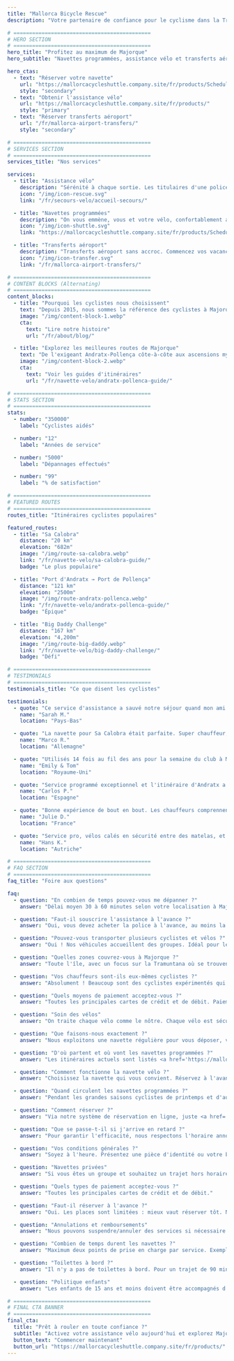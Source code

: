 ```yaml
---
title: "Mallorca Bicycle Rescue"
description: "Votre partenaire de confiance pour le cyclisme dans la Tramuntana de Majorque. Assistance vélo, navettes et transferts aéroport pour cyclistes."

# ============================================
# HERO SECTION
# ============================================
hero_title: "Profitez au maximum de Majorque"
hero_subtitle: "Navettes programmées, assistance vélo et transferts aéroport – par des cyclistes, pour des cyclistes"

hero_ctas:
  - text: "Réserver votre navette"
    url: "https://mallorcacycleshuttle.company.site/fr/products/Scheduled-Bike-Buses-c15728235"
    style: "secondary"
  - text: "Obtenir l'assistance vélo"
    url: "https://mallorcacycleshuttle.company.site/fr/products/"
    style: "primary"
  - text: "Réserver transferts aéroport"
    url: "/fr/mallorca-airport-transfers/"
    style: "secondary"

# ============================================
# SERVICES SECTION
# ============================================
services_title: "Nos services"

services:
  - title: "Assistance vélo"
    description: "Sérénité à chaque sortie. Les titulaires d'une police d'assistance sont récupérés partout à Majorque si le vélo casse ou si les jambes ne suivent plus."
    icon: "/img/icon-rescue.svg"
    link: "/fr/secours-velo/accueil-secours/"

  - title: "Navettes programmées"
    description: "On vous emmène, vous et votre vélo, confortablement au départ des itinéraires iconiques en aller simple."
    icon: "/img/icon-shuttle.svg"
    link: "https://mallorcacycleshuttle.company.site/fr/products/Scheduled-Bike-Buses-c15728235"

  - title: "Transferts aéroport"
    description: "Transferts aéroport sans accroc. Commencez vos vacances à vélo sans stress dès l'atterrissage."
    icon: "/img/icon-transfer.svg"
    link: "/fr/mallorca-airport-transfers/"

# ============================================
# CONTENT BLOCKS (Alternating)
# ============================================
content_blocks:
  - title: "Pourquoi les cyclistes nous choisissent"
    text: "Depuis 2015, nous sommes la référence des cyclistes à Majorque : navettes, dépannages sur toute l'île et vélos traités comme les nôtres. Comptez sur une équipe sympa et fiable, des bus confortables et une connaissance locale solide."
    image: "/img/content-block-1.webp"
    cta:
      text: "Lire notre histoire"
      url: "/fr/about/blog/"

  - title: "Explorez les meilleures routes de Majorque"
    text: "De l'exigeant Andratx-Pollença côte-à-côte aux ascensions mythiques depuis les ports de Sa Calobra et Valldemossa, jusqu'aux routes paisibles de l'intérieur, Majorque est un paradis cycliste de niveau mondial. Nos guides complets vous aident à planifier vos allers simples parfaits avec cartes détaillées, profils d'élévation et astuces d'initiés."
    image: "/img/content-block-2.webp"
    cta:
      text: "Voir les guides d'itinéraires"
      url: "/fr/navette-velo/andratx-pollenca-guide/"

# ============================================
# STATS SECTION
# ============================================
stats:
  - number: "350000"
    label: "Cyclistes aidés"

  - number: "12"
    label: "Années de service"

  - number: "5000"
    label: "Dépannages effectués"

  - number: "99"
    label: "% de satisfaction"

# ============================================
# FEATURED ROUTES
# ============================================
routes_title: "Itinéraires cyclistes populaires"

featured_routes:
  - title: "Sa Calobra"
    distance: "20 km"
    elevation: "682m"
    image: "/img/route-sa-calobra.webp"
    link: "/fr/navette-velo/sa-calobra-guide/"
    badge: "Le plus populaire"

  - title: "Port d'Andratx → Port de Pollença"
    distance: "121 km"
    elevation: "2500m"
    image: "/img/route-andratx-pollenca.webp"
    link: "/fr/navette-velo/andratx-pollenca-guide/"
    badge: "Épique"

  - title: "Big Daddy Challenge"
    distance: "167 km"
    elevation: "4,200m"
    image: "/img/route-big-daddy.webp"
    link: "/fr/navette-velo/big-daddy-challenge/"
    badge: "Défi"

# ============================================
# TESTIMONIALS
# ============================================
testimonials_title: "Ce que disent les cyclistes"

testimonials:
  - quote: "Ce service d'assistance a sauvé notre séjour quand mon ami a eu une panne. Pro, rapide et sympa. Je recommande vivement !"
    name: "Sarah M."
    location: "Pays-Bas"

  - quote: "La navette pour Sa Calobra était parfaite. Super chauffeur, transport sécurisé des vélos, et départ exactement où on voulait avec des jambes fraîches. Ça vaut chaque centime."
    name: "Marco R."
    location: "Allemagne"

  - quote: "Utilisés 14 fois au fil des ans pour la semaine du club à Majorque. Transfert aéroport et navette programmée vers Andratx. La tranquillité d'esprit à elle seule vaut le coup. Ils savent ce qu'ils font."
    name: "Emily & Tom"
    location: "Royaume-Uni"

  - quote: "Service programmé exceptionnel et l'itinéraire d'Andratx a fait notre séjour. Hâte de revenir l'an prochain !"
    name: "Carlos P."
    location: "Espagne"

  - quote: "Bonne expérience de bout en bout. Les chauffeurs comprennent vraiment les besoins des cyclistes. Quatre sorties avec eux à ce jour."
    name: "Julie D."
    location: "France"

  - quote: "Service pro, vélos calés en sécurité entre des matelas, et des routes spectaculaires. Fortement recommandé pour les cyclistes sérieux."
    name: "Hans K."
    location: "Autriche"

# ============================================
# FAQ SECTION
# ============================================
faq_title: "Foire aux questions"

faq:
  - question: "En combien de temps pouvez-vous me dépanner ?"
    answer: "Délai moyen 30 à 60 minutes selon votre localisation à Majorque. Plusieurs véhicules sont positionnés sur l'île pour intervenir vite."

  - question: "Faut-il souscrire l'assistance à l'avance ?"
    answer: "Oui, vous devez acheter la police à l'avance, au moins la veille (valable pour toute la durée du séjour)."

  - question: "Pouvez-vous transporter plusieurs cyclistes et vélos ?"
    answer: "Oui ! Nos véhicules accueillent des groupes. Idéal pour les équipées ou clubs."

  - question: "Quelles zones couvrez-vous à Majorque ?"
    answer: "Toute l'île, avec un focus sur la Tramuntana où se trouvent les meilleurs allers simples – d'Andratx à Pollença et tout entre les deux."

  - question: "Vos chauffeurs sont-ils eux-mêmes cyclistes ?"
    answer: "Absolument ! Beaucoup sont des cyclistes expérimentés qui connaissent les routes, les difficultés et ce dont vous avez besoin."

  - question: "Quels moyens de paiement acceptez-vous ?"
    answer: "Toutes les principales cartes de crédit et de débit. Paiement sécurisé via Stripe."

  - question: "Soin des vélos"
    answer: "On traite chaque vélo comme le nôtre. Chaque vélo est sécurisé dans des remorques sur mesure, calé entre des matelas, pour arriver dans le même état qu'au départ."

  - question: "Que faisons-nous exactement ?"
    answer: "Nous exploitons une navette régulière pour vous déposer, vous et votre vélo, au départ des itinéraires emblématiques en aller simple de Majorque (<a href='https://mallorcacycleshuttle.company.site/fr/products/' target='_blank' rel='noopener noreferrer'>horaires ici</a>). Nous proposons une assistance vélo et cycliste en cas de panne (<a href='https://mallorcacycleshuttle.company.site/fr/products/' target='_blank' rel='noopener noreferrer'>lien ici</a>). Nous assurons aussi des transferts privés aéroport avec devis instantané (<a href='/fr/mallorca-airport-transfers/'>ici</a>)."

  - question: "D'où partent et où vont les navettes programmées ?"
    answer: "Les itinéraires actuels sont listés <a href='https://mallorcacycleshuttle.company.site/fr/products/' target='_blank' rel='noopener noreferrer'>ici</a>."

  - question: "Comment fonctionne la navette vélo ?"
    answer: "Choisissez la navette qui vous convient. Réservez à l'avance – places limitées. Arrivez au moins 15 minutes avant le départ avec pièce d'identité ou billet (sur mobile, parfait) pour charger le vélo. <a href='https://mallorcacycleshuttle.company.site/fr/products/' target='_blank' rel='noopener noreferrer'>Réservez ici</a>. Profitez du trajet et adorez le retour à vélo. Simple, efficace, essentiel."

  - question: "Quand circulent les navettes programmées ?"
    answer: "Pendant les grandes saisons cyclistes de printemps et d'automne. L'horaire complet des bus vélo est <a href='https://mallorcacycleshuttle.company.site/fr/products/' target='_blank' rel='noopener noreferrer'>ici</a>."

  - question: "Comment réserver ?"
    answer: "Via notre système de réservation en ligne, juste <a href='https://mallorcacycleshuttle.company.site/fr/products/' target='_blank' rel='noopener noreferrer'>ici</a>."

  - question: "Que se passe-t-il si j'arrive en retard ?"
    answer: "Pour garantir l'efficacité, nous respectons l'horaire annoncé et ne pouvons pas attendre. Veuillez arriver au point de départ avant l'heure de chargement indiquée sur votre billet. Comme votre absence empêche d'autres de réserver, aucun remboursement pour navette manquée."

  - question: "Vos conditions générales ?"
    answer: "Soyez à l'heure. Présentez une pièce d'identité ou votre billet avant l'heure de chargement indiquée. CG complètes ici."

  - question: "Navettes privées"
    answer: "Si vous êtes un groupe et souhaitez un trajet hors horaire ou vers une autre destination, écrivez à admin@mallorcacycleshuttle.com avec date, lieu de prise en charge, destination et taille du groupe – nous ferons au mieux."

  - question: "Quels types de paiement acceptez-vous ?"
    answer: "Toutes les principales cartes de crédit et de débit."

  - question: "Faut-il réserver à l'avance ?"
    answer: "Oui. Les places sont limitées : mieux vaut réserver tôt. Nous recommandons de programmer votre sortie au début du séjour : jambes fraîches et un jour tampon si la météo se gâte. <a href='https://mallorcacycleshuttle.company.site/fr/products/' target='_blank' rel='noopener noreferrer'>Réservez ici</a>."

  - question: "Annulations et remboursements"
    answer: "Nous pouvons suspendre/annuler des services si nécessaire et sans préavis. En cas d'annulation d'une navette, remboursement total ou report sur un autre bus. Un changement de date peut être possible, au cas par cas. Pour tous les détails, voir nos CG ici."

  - question: "Combien de temps durent les navettes ?"
    answer: "Maximum deux points de prise en charge par service. Exemple pour Andratx : Port de Pollença, chargement des vélos à 07:15 ; puis Alcúdia, chargement à 07:35 ; arrivée moyenne à Andratx vers 09:15 selon le trafic."

  - question: "Toilettes à bord ?"
    answer: "Il n'y a pas de toilettes à bord. Pour un trajet de 90 minutes max, cela n'est généralement pas nécessaire. Gérez simplement votre hydratation avant et pendant."

  - question: "Politique enfants"
    answer: "Les enfants de 15 ans et moins doivent être accompagnés d'un adulte payant. Tous les sièges sont au même tarif."

# ============================================
# FINAL CTA BANNER
# ============================================
final_cta:
  title: "Prêt à rouler en toute confiance ?"
  subtitle: "Activez votre assistance vélo aujourd'hui et explorez Majorque l'esprit tranquille"
  button_text: "Commencer maintenant"
  button_url: "https://mallorcacycleshuttle.company.site/fr/products/"
---
```

